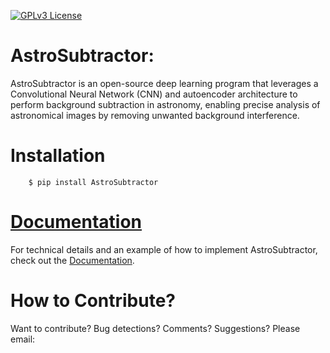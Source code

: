 [![GPLv3 License](https://img.shields.io/badge/License-GPL%20v3-yellow.svg)](https://opensource.org/licenses/LGPL-3.0)

# AstroSubtractor: 
AstroSubtractor is an open-source deep learning program that leverages a Convolutional Neural Network (CNN) and autoencoder architecture to perform background subtraction in astronomy, enabling precise analysis of astronomical images by removing unwanted background interference.


# Installation

```
    $ pip install AstroSubtractor
```

# [Documentation](https://astrosubtractor.readthedocs.io/en/latest/)

For technical details and an example of how to implement AstroSubtractor, check out the [Documentation](https://astrosubtractor.readthedocs.io/en/latest/).


# How to Contribute?

Want to contribute? Bug detections? Comments? Suggestions? Please email: 
